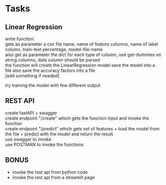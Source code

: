 # Tasks
## Linear Regression  
write funciton:  
gets as parameter a csv file name, name of feature columns, name of label column, train-test percentage, model-file-name  
also get as parameter the dict for each type of column, use get-dummies on string columns, date column should be parsed    
the function will create the LinearRegression model save the model into a file
also save the accuracy factors into a file  
[add something if needed]  

try training the model with few different output  

## REST API  
create fastAPI + swagger  
create endpoint "/create" which gets the function input and invoke the function  
create endpoint "/predict" which gets set of features + load the model from the file + predict with the model and return the result  
use swagger to invoke  
use POSTMAN to invoke the functions  

## BONUS
- invoke the rest api from python code  
- invoke the rest api from a streamlit page  



   
